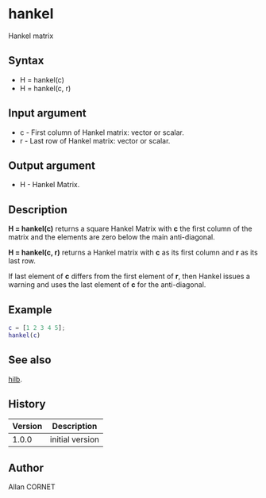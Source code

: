 # hankel

Hankel matrix

## Syntax

- H = hankel(c)
- H = hankel(c, r)

## Input argument

- c - First column of Hankel matrix: vector or scalar.
- r - Last row of Hankel matrix: vector or scalar.

## Output argument

- H - Hankel Matrix.

## Description

  <p><b>H = hankel(c)</b> returns a square Hankel Matrix with <b>c</b> the first column of the matrix and the elements are zero below the main anti-diagonal.</p>
  <p><b>H = hankel(c, r)</b> returns a Hankel matrix with <b>c</b> as its first column and <b>r</b> as its last row.</p>
  <p>If last element of <b>c</b> differs from the first element of <b>r</b>, then Hankel issues a warning and uses the last element of <b>c</b> for the anti-diagonal.</p>

## Example

```matlab
c = [1 2 3 4 5];
hankel(c)
```

## See also

[hilb](hilb.md).

## History

| Version | Description     |
| ------- | --------------- |
| 1.0.0   | initial version |

## Author

Allan CORNET
